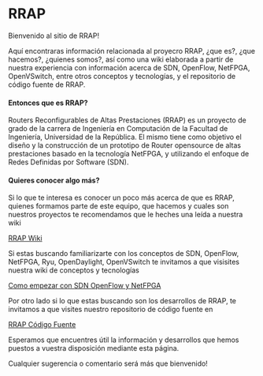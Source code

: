 RRAP
====

Bienvenido al sitio de RRAP!

Aquí encontraras información relacionada al proyecro RRAP, ¿que es?, ¿que hacemos?, ¿quienes somos?, así como una wiki elaborada a partir de nuestra experiencia con información acerca de SDN, OpenFlow, NetFPGA, OpenVSwitch, entre otros conceptos y tecnologías, y el repositorio de código fuente de RRAP.

#### Entonces que es RRAP?

Routers Reconfigurables de Altas Prestaciones (RRAP) es un proyecto de grado de la carrera de Ingeniería en Computación de la Facultad de Ingeniería, Universidad de la República. El mismo tiene como objetivo el diseño y la construcción de un prototipo de Router opensource de altas prestaciones basado en la tecnología NetFPGA, y utilizando el enfoque de Redes Definidas por Software (SDN).
#### Quieres conocer algo más?

Si lo que te interesa es conocer un poco más acerca de que es RRAP, quienes formamos parte de este equipo, que hacemos y cuales son nuestros proyectos te recomendamos que le heches una leída a nuestra wiki

[RRAP Wiki](https://github.com/efviodo/RRAP/wiki)

Si estas buscando familiarizarte con los conceptos de SDN, OpenFlow, NetFPGA, Ryu, OpenDaylight, OpenVSwitch te invitamos a que visisites nuestra wiki de conceptos y tecnologías

[Como empezar con SDN OpenFlow y NetFPGA](https://github.com/efviodo/RRAP/wiki/Como-empezar-con-SDN-OpenFlow-y-NetFPGA)

Por otro lado si lo que estas buscando son los desarrollos de RRAP, te invitamos a que visites nuestro repositorio de código fuente en

[RRAP Código Fuente](https://github.com/efviodo/RRAP/wiki/Como-empezar-con-SDN-OpenFlow-y-NetFPGA)

Esperamos que encuentres útil la información y desarrollos que hemos puestos a vuestra disposición mediante esta página. 

Cualquier sugerencia o comentario será más que bienvenido!
